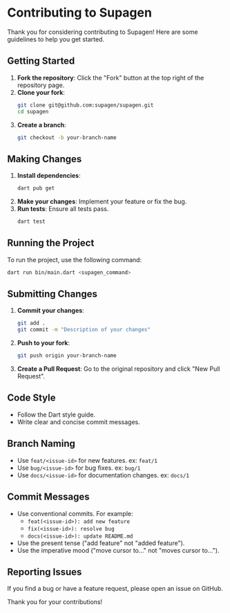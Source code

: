 # Contributing to Supagen
Thank you for considering contributing to Supagen! Here are some guidelines to help you get started.

## Getting Started

1. **Fork the repository**: Click the "Fork" button at the top right of the repository page.
2. **Clone your fork**: 
    ```sh
    git clone git@github.com:supagen/supagen.git
    cd supagen
    ```
3. **Create a branch**: 
    ```sh
    git checkout -b your-branch-name
    ```

## Making Changes

1. **Install dependencies**: 
    ```sh
    dart pub get
    ```
2. **Make your changes**: Implement your feature or fix the bug.
3. **Run tests**: Ensure all tests pass.
    ```sh
    dart test
    ```

## Running the Project

To run the project, use the following command:
```sh
dart run bin/main.dart <supagen_command>
```

## Submitting Changes

1. **Commit your changes**: 
    ```sh
    git add .
    git commit -m "Description of your changes"
    ```
2. **Push to your fork**: 
    ```sh
    git push origin your-branch-name
    ```
3. **Create a Pull Request**: Go to the original repository and click "New Pull Request".

## Code Style

- Follow the Dart style guide.
- Write clear and concise commit messages.

## Branch Naming

- Use `feat/<issue-id>` for new features. ex: `feat/1`
- Use `bug/<issue-id>` for bug fixes. ex: `bug/1`
- Use `docs/<issue-id>` for documentation changes. ex: `docs/1`

## Commit Messages

- Use conventional commits. For example:
    - `feat(<issue-id>): add new feature`
    - `fix(<issue-id>): resolve bug`
    - `docs(<issue-id>): update README.md`
- Use the present tense ("add feature" not "added feature").
- Use the imperative mood ("move cursor to..." not "moves cursor to...").

## Reporting Issues

If you find a bug or have a feature request, please open an issue on GitHub.

Thank you for your contributions!
